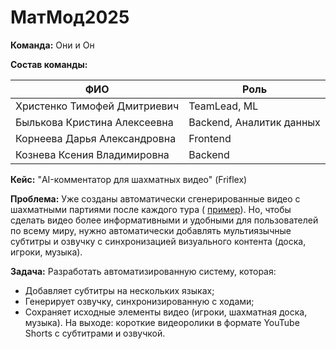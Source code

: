 # МатМод2025

**Команда:** Они и Он

**Состав команды:**

| ФИО | Роль |
|-------|-----|
| Христенко Тимофей Дмитриевич | TeamLead, ML |
| Былькова Кристина Алексеевна | Backend, Аналитик данных |
| Корнеева Дарья Александровна | Frontend |
| Кознева Ксения Владимировна | Backend |

**Кейс:** "AI-комментатор для шахматных видео" (Friflex)

**Проблема:** Уже созданы автоматически сгенерированные видео с шахматными партиями после каждого тура ( [пример](https://media.idchess.com/en/videos/c390a869-d15a-48d4-912c-ab2462766bef)). Но, чтобы сделать видео более информативными и удобными для пользователей по всему миру, нужно автоматически добавлять мультиязычные субтитры и озвучку с синхронизацией визуального контента (доска, игроки, музыка).

**Задача:** Разработать автоматизированную систему, которая:
- Добавляет субтитры на нескольких языках;
- Генерирует озвучку, синхронизированную с ходами;
- Сохраняет исходные элементы видео (игроки, шахматная доска, музыка).
На выходе: короткие видеоролики в формате YouTube Shorts 
с субтитрами и озвучкой.


